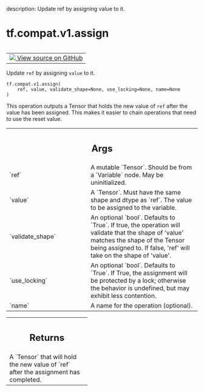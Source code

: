 description: Update ref by assigning value to it.

<div itemscope itemtype="http://developers.google.com/ReferenceObject">
<meta itemprop="name" content="tf.compat.v1.assign" />
<meta itemprop="path" content="Stable" />
</div>

# tf.compat.v1.assign

<!-- Insert buttons and diff -->

<table class="tfo-notebook-buttons tfo-api nocontent" align="left">
<td>
  <a target="_blank" href="https://github.com/tensorflow/tensorflow/blob/r2.4/tensorflow/python/ops/state_ops.py#L198-L228">
    <img src="https://www.tensorflow.org/images/GitHub-Mark-32px.png" />
    View source on GitHub
  </a>
</td>
</table>



Update `ref` by assigning `value` to it.

<pre class="devsite-click-to-copy prettyprint lang-py tfo-signature-link">
<code>tf.compat.v1.assign(
    ref, value, validate_shape=None, use_locking=None, name=None
)
</code></pre>



<!-- Placeholder for "Used in" -->

This operation outputs a Tensor that holds the new value of `ref` after
the value has been assigned. This makes it easier to chain operations that
need to use the reset value.

<!-- Tabular view -->
 <table class="responsive fixed orange">
<colgroup><col width="214px"><col></colgroup>
<tr><th colspan="2"><h2 class="add-link">Args</h2></th></tr>

<tr>
<td>
`ref`
</td>
<td>
A mutable `Tensor`. Should be from a `Variable` node. May be
uninitialized.
</td>
</tr><tr>
<td>
`value`
</td>
<td>
A `Tensor`. Must have the same shape and dtype as `ref`. The value to
be assigned to the variable.
</td>
</tr><tr>
<td>
`validate_shape`
</td>
<td>
An optional `bool`. Defaults to `True`. If true, the
operation will validate that the shape of 'value' matches the shape of the
Tensor being assigned to.  If false, 'ref' will take on the shape of
'value'.
</td>
</tr><tr>
<td>
`use_locking`
</td>
<td>
An optional `bool`. Defaults to `True`. If True, the assignment
will be protected by a lock; otherwise the behavior is undefined, but may
exhibit less contention.
</td>
</tr><tr>
<td>
`name`
</td>
<td>
A name for the operation (optional).
</td>
</tr>
</table>



<!-- Tabular view -->
 <table class="responsive fixed orange">
<colgroup><col width="214px"><col></colgroup>
<tr><th colspan="2"><h2 class="add-link">Returns</h2></th></tr>
<tr class="alt">
<td colspan="2">
A `Tensor` that will hold the new value of `ref` after
the assignment has completed.
</td>
</tr>

</table>

